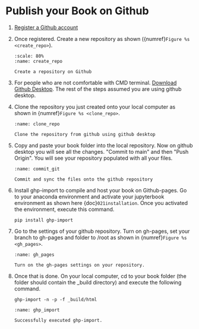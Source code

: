 # Publish your Book on Github

1. [Register a Github account](github.com)
2. Once registered. Create a new repository as shown ({numref}`Figure %s <create_repo>`).
    ```{figure} /_static/steps/create_repo.png
    :scale: 80%
    :name: create_repo

    Create a repository on Github
    ```
3. For people who are not comfortable with CMD terminal. [Download Github Desktop](https://desktop.github.com/). The rest of the steps assumed you are using github desktop.
4. Clone the repository you just created onto your local computer as shown in {numref}`Figure %s <clone_repo>`.
    ```{figure} /_static/steps/clone_repo.png
    :name: clone_repo

    Clone the repository from github using github desktop
    ```
5. Copy and paste your book folder into the local repository. Now on github desktop you will see all the changes. "Commit to main" and then "Push Origin". You will see your repository populated with all your files.
    ```{figure} /_static/steps/commit_git.png
    :name: commit_git

    Commit and sync the files onto the github repository
    ```
6. Install ghp-import to compile and host your book on Github-pages. Go to your anaconda environment and activate your jupyterbook environment as shown here {doc}`021installation`. Once you activated the environment, execute this command.
    ```
    pip install ghp-import
    ```

7. Go to the settings of your github repository. Turn on gh-pages, set your branch to gh-pages and folder to /root as shown in {numref}`Figure %s <gh_pages>`.
    ```{figure} /_static/steps/gh_pages.png
    :name: gh_pages

    Turn on the gh-pages settings on your repository.
    ```
8. Once that is done. On your local computer, cd to your book folder (the folder should contain the _build directory) and execute the following command.
    ```
    ghp-import -n -p -f _build/html
    ```
    ```{figure} /_static/steps/ghp_import.png
    :name: ghp_import

    Successfully executed ghp-import.
    ```
